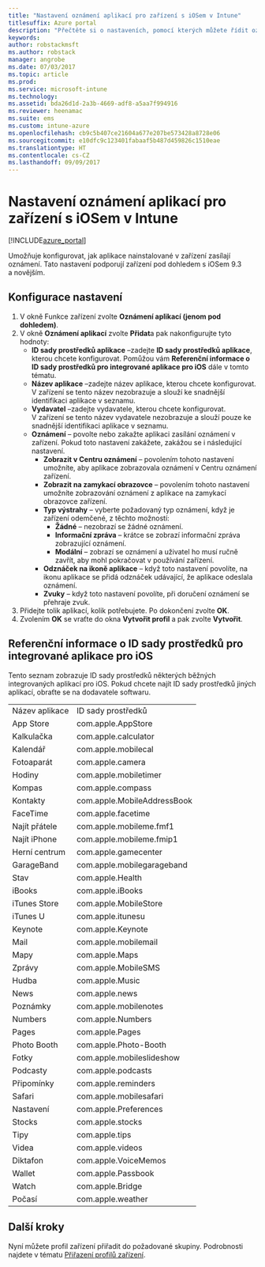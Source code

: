 ```yaml
---
title: "Nastavení oznámení aplikací pro zařízení s iOSem v Intune"
titlesuffix: Azure portal
description: "Přečtěte si o nastaveních, pomocí kterých můžete řídit oznámení z aplikací na zařízeních s iOSem."
keywords: 
author: robstackmsft
ms.author: robstack
manager: angrobe
ms.date: 07/03/2017
ms.topic: article
ms.prod: 
ms.service: microsoft-intune
ms.technology: 
ms.assetid: bda26d1d-2a3b-4669-adf8-a5aa7f994916
ms.reviewer: heenamac
ms.suite: ems
ms.custom: intune-azure
ms.openlocfilehash: cb9c5b407ce21604a677e207be573428a8728e06
ms.sourcegitcommit: e10dfc9c123401fabaaf5b487d459826c1510eae
ms.translationtype: HT
ms.contentlocale: cs-CZ
ms.lasthandoff: 09/09/2017
---
```

# <a name="intune-app-notifications-settings-for-ios-devices"></a>Nastavení oznámení aplikací pro zařízení s iOSem v Intune

[!INCLUDE[azure_portal](./includes/azure_portal.md)]

Umožňuje konfigurovat, jak aplikace nainstalované v zařízení zasílají oznámení. Tato nastavení podporují zařízení pod dohledem s iOSem 9.3 a novějším.

## <a name="configure-settings"></a>Konfigurace nastavení

1. V okně Funkce zařízení zvolte **Oznámení aplikací (jenom pod dohledem)**.
2. V okně **Oznámení aplikací** zvolte **Přidat**a pak nakonfigurujte tyto hodnoty:
    - **ID sady prostředků aplikace** –zadejte **ID sady prostředků aplikace**, kterou chcete konfigurovat. Pomůžou vám **Referenční informace o ID sady prostředků pro integrované aplikace pro iOS** dále v tomto tématu.
    - **Název aplikace** –zadejte název aplikace, kterou chcete konfigurovat. V zařízení se tento název nezobrazuje a slouží ke snadnější identifikaci aplikace v seznamu.
    - **Vydavatel** –zadejte vydavatele, kterou chcete konfigurovat. V zařízení se tento název vydavatele nezobrazuje a slouží pouze ke snadnější identifikaci aplikace v seznamu.
    - **Oznámení** – povolte nebo zakažte aplikaci zasílání oznámení v zařízení. Pokud toto nastavení zakážete, zakážou se i následující nastavení.
        - **Zobrazit v Centru oznámení** – povolením tohoto nastavení umožníte, aby aplikace zobrazovala oznámení v Centru oznámení zařízení.
        - **Zobrazit na zamykací obrazovce** – povolením tohoto nastavení umožníte zobrazování oznámení z aplikace na zamykací obrazovce zařízení.
        - **Typ výstrahy** – vyberte požadovaný typ oznámení, když je zařízení odemčené, z těchto možností:
            - **Žádné** – nezobrazí se žádné oznámení.
            - **Informační zpráva** – krátce se zobrazí informační zpráva zobrazující oznámení.
            - **Modální** – zobrazí se oznámení a uživatel ho musí ručně zavřít, aby mohl pokračovat v používání zařízení.
        - **Odznáček na ikoně aplikace** – když toto nastavení povolíte, na ikonu aplikace se přidá odznáček udávající, že aplikace odeslala oznámení.
        - **Zvuky** – když toto nastavení povolíte, při doručení oznámení se přehraje zvuk.
3. Přidejte tolik aplikací, kolik potřebujete. Po dokončení zvolte **OK**.
4. Zvolením **OK** se vraťte do okna **Vytvořit profil** a pak zvolte **Vytvořit**. 


## <a name="bundle-id-reference-for-built-in-ios-apps"></a>Referenční informace o ID sady prostředků pro integrované aplikace pro iOS

Tento seznam zobrazuje ID sady prostředků některých běžných integrovaných aplikací pro iOS. Pokud chcete najít ID sady prostředků jiných aplikací, obraťte se na dodavatele softwaru. 

|||
|-|-|
|Název aplikace|ID sady prostředků|
|App Store|com.apple.AppStore|
|Kalkulačka|com.apple.calculator|
|Kalendář|com.apple.mobilecal|
|Fotoaparát|com.apple.camera|
|Hodiny|com.apple.mobiletimer|
|Kompas|com.apple.compass|
|Kontakty|com.apple.MobileAddressBook|
|FaceTime|com.apple.facetime|
|Najít přátele|com.apple.mobileme.fmf1|
|Najít iPhone|com.apple.mobileme.fmip1|
|Herní centrum|com.apple.gamecenter|
|GarageBand|com.apple.mobilegarageband|
|Stav|com.apple.Health|
|iBooks|com.apple.iBooks|
|iTunes Store|com.apple.MobileStore|
|iTunes U|com.apple.itunesu|
|Keynote|com.apple.Keynote|
|Mail|com.apple.mobilemail|
|Mapy|com.apple.Maps|
|Zprávy|com.apple.MobileSMS|
|Hudba|com.apple.Music|
|News|com.apple.news|
|Poznámky|com.apple.mobilenotes|
|Numbers|com.apple.Numbers|
|Pages|com.apple.Pages|
|Photo Booth|com.apple.Photo-Booth|
|Fotky|com.apple.mobileslideshow|
|Podcasty|com.apple.podcasts|
|Připomínky|com.apple.reminders|
|Safari|com.apple.mobilesafari|
|Nastavení|com.apple.Preferences|
|Stocks|com.apple.stocks|
|Tipy|com.apple.tips|
|Videa|com.apple.videos|
|Diktafon|com.apple.VoiceMemos|
|Wallet|com.apple.Passbook|
|Watch|com.apple.Bridge|
|Počasí|com.apple.weather|

## <a name="next-steps"></a>Další kroky

Nyní můžete profil zařízení přiřadit do požadované skupiny. Podrobnosti najdete v tématu [Přiřazení profilů zařízení](device-profile-assign.md).
